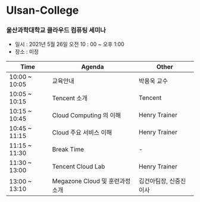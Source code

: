 # Ulsan-College
### 울산과학대학교 클라우드 컴퓨팅 세미나

- 일시 : 2021년 5월 26일 오전 10 : 00 ~ 오후 1:00
- 장소 : 미정

|Time | Agenda | Other |
|-----| -------| ------|
|10:00 ~ 10:05 | 교육안내 | 박용욱 교수 |
|10:05 ~ 10:15 | Tencent 소개 | Tencent |
|10:15 ~ 10:45 | Cloud Computing 의 이해 | Henry Trainer |
|10:45 ~ 11:15 | Cloud 주요 서비스 이해 | Henry Trainer |
|11:15 ~ 11:30 | Break Time | - |
|11:30 ~ 13:00 | Tencent Cloud Lab | Henry Trainer |
|13:00 ~ 13:10 | Megazone Cloud 및 훈련과정 소개 | 김건아팀장, 신중진이사 |
